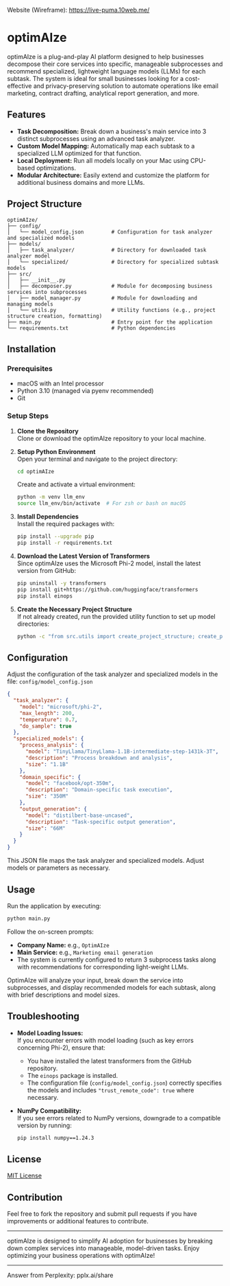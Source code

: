 


Website (Wireframe): https://live-puma.10web.me/ 

# optimAIze

optimAIze is a plug-and-play AI platform designed to help businesses decompose their core services into specific, manageable subprocesses and recommend specialized, lightweight language models (LLMs) for each subtask. The system is ideal for small businesses looking for a cost-effective and privacy-preserving solution to automate operations like email marketing, contract drafting, analytical report generation, and more.

## Features

- **Task Decomposition:** Break down a business's main service into 3 distinct subprocesses using an advanced task analyzer.
- **Custom Model Mapping:** Automatically map each subtask to a specialized LLM optimized for that function.
- **Local Deployment:** Run all models locally on your Mac using CPU-based optimizations.
- **Modular Architecture:** Easily extend and customize the platform for additional business domains and more LLMs.

## Project Structure

```plaintext
optimAIze/
├── config/
│   └── model_config.json         # Configuration for task analyzer and specialized models
├── models/
│   ├── task_analyzer/            # Directory for downloaded task analyzer model
│   └── specialized/              # Directory for specialized subtask models
├── src/
│   ├── __init__.py
│   ├── decomposer.py             # Module for decomposing business services into subprocesses
│   ├── model_manager.py          # Module for downloading and managing models
│   └── utils.py                  # Utility functions (e.g., project structure creation, formatting)
├── main.py                       # Entry point for the application
└── requirements.txt              # Python dependencies
```

## Installation

### Prerequisites

- macOS with an Intel processor
- Python 3.10 (managed via pyenv recommended)
- Git

### Setup Steps

1. **Clone the Repository**  
   Clone or download the optimAIze repository to your local machine.

2. **Setup Python Environment**  
   Open your terminal and navigate to the project directory:
   ```bash
   cd optimAIze
   ```
   Create and activate a virtual environment:
   ```bash
   python -m venv llm_env
   source llm_env/bin/activate  # For zsh or bash on macOS
   ```

3. **Install Dependencies**  
   Install the required packages with:
   ```bash
   pip install --upgrade pip
   pip install -r requirements.txt
   ```

4. **Download the Latest Version of Transformers**  
   Since optimAIze uses the Microsoft Phi-2 model, install the latest version from GitHub:
   ```bash
   pip uninstall -y transformers
   pip install git+https://github.com/huggingface/transformers
   pip install einops
   ```

5. **Create the Necessary Project Structure**  
   If not already created, run the provided utility function to set up model directories:
   ```bash
   python -c "from src.utils import create_project_structure; create_project_structure()"
   ```

## Configuration

Adjust the configuration of the task analyzer and specialized models in the file:
`config/model_config.json`
```json
{
  "task_analyzer": {
    "model": "microsoft/phi-2",
    "max_length": 200,
    "temperature": 0.7,
    "do_sample": true
  },
  "specialized_models": {
    "process_analysis": {
      "model": "TinyLlama/TinyLlama-1.1B-intermediate-step-1431k-3T",
      "description": "Process breakdown and analysis",
      "size": "1.1B"
    },
    "domain_specific": {
      "model": "facebook/opt-350m",
      "description": "Domain-specific task execution",
      "size": "350M"
    },
    "output_generation": {
      "model": "distilbert-base-uncased",
      "description": "Task-specific output generation",
      "size": "66M"
    }
  }
}
```
This JSON file maps the task analyzer and specialized models. Adjust models or parameters as necessary.

## Usage

Run the application by executing:

```bash
python main.py
```

Follow the on-screen prompts:
- **Company Name:** e.g., `OptimAIze`
- **Main Service:** e.g., `Marketing email generation`
- The system is currently configured to return 3 subprocess tasks along with recommendations for corresponding light-weight LLMs.

OptimAIze will analyze your input, break down the service into subprocesses, and display recommended models for each subtask, along with brief descriptions and model sizes.

## Troubleshooting

- **Model Loading Issues:**  
  If you encounter errors with model loading (such as key errors concerning Phi-2), ensure that:
  - You have installed the latest transformers from the GitHub repository.
  - The `einops` package is installed.
  - The configuration file (`config/model_config.json`) correctly specifies the models and includes `"trust_remote_code": true` where necessary.

- **NumPy Compatibility:**  
  If you see errors related to NumPy versions, downgrade to a compatible version by running:
  ```bash
  pip install numpy==1.24.3
  ```

## License

[MIT License](LICENSE)

## Contribution

Feel free to fork the repository and submit pull requests if you have improvements or additional features to contribute.

---

optimAIze is designed to simplify AI adoption for businesses by breaking down complex services into manageable, model-driven tasks. Enjoy optimizing your business operations with optimAIze!

---
Answer from Perplexity: pplx.ai/share
